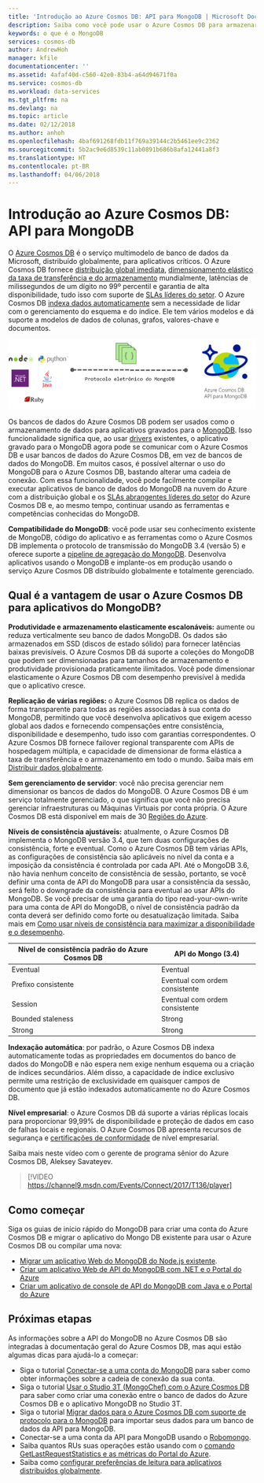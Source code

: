 ```yaml
---
title: 'Introdução ao Azure Cosmos DB: API para MongoDB | Microsoft Docs'
description: Saiba como você pode usar o Azure Cosmos DB para armazenar e consultar grandes volumes de documentos JSON com baixa latência, usando as conhecidas APIs do MongoDB de OSS.
keywords: o que é o MongoDB
services: cosmos-db
author: AndrewHoh
manager: kfile
documentationcenter: ''
ms.assetid: 4afaf40d-c560-42e0-83b4-a64d94671f0a
ms.service: cosmos-db
ms.workload: data-services
ms.tgt_pltfrm: na
ms.devlang: na
ms.topic: article
ms.date: 02/12/2018
ms.author: anhoh
ms.openlocfilehash: 4baf691268fdb11f769a39144c2b5461ee9c2362
ms.sourcegitcommit: 5b2ac9e6d8539c11ab0891b686b8afa12441a8f3
ms.translationtype: HT
ms.contentlocale: pt-BR
ms.lasthandoff: 04/06/2018
---
```

# <a name="introduction-to-azure-cosmos-db-mongodb-api"></a>Introdução ao Azure Cosmos DB: API para MongoDB

O [Azure Cosmos DB](../cosmos-db/introduction.md) é o serviço multimodelo de banco de dados da Microsoft, distribuído globalmente, para aplicativos críticos. O Azure Cosmos DB fornece [distribuição global imediata](distribute-data-globally.md), [dimensionamento elástico da taxa de transferência e do armazenamento](partition-data.md) mundialmente, latências de milissegundos de um dígito no 99º percentil e garantia de alta disponibilidade, tudo isso com suporte de [SLAs líderes do setor](https://azure.microsoft.com/support/legal/sla/cosmos-db/). O Azure Cosmos DB [indexa dados automaticamente](http://www.vldb.org/pvldb/vol8/p1668-shukla.pdf) sem a necessidade de lidar com o gerenciamento do esquema e do índice. Ele tem vários modelos e dá suporte a modelos de dados de colunas, grafos, valores-chave e documentos. 

![Azure Cosmos DB: API do MongoDB](./media/mongodb-introduction/cosmosdb-mongodb.png) 

Os bancos de dados do Azure Cosmos DB podem ser usados como o armazenamento de dados para aplicativos gravados para o [MongoDB](https://docs.mongodb.com/manual/introduction/). Isso funcionalidade significa que, ao usar [drivers](https://docs.mongodb.org/ecosystem/drivers/) existentes, o aplicativo gravado para o MongoDB agora pode se comunicar com o Azure Cosmos DB e usar bancos de dados do Azure Cosmos DB, em vez de bancos de dados do MongoDB. Em muitos casos, é possível alternar o uso do MongoDB para o Azure Cosmos DB, bastando alterar uma cadeia de conexão. Com essa funcionalidade, você pode facilmente compilar e executar aplicativos de banco de dados do MongoDB na nuvem do Azure com a distribuição global e os [SLAs abrangentes líderes do setor](https://azure.microsoft.com/support/legal/sla/cosmos-db) do Azure Cosmos DB e, ao mesmo tempo, continuar usando as ferramentas e competências conhecidas do MongoDB.

**Compatibilidade do MongoDB**: você pode usar seu conhecimento existente de MongoDB, código do aplicativo e as ferramentas como o Azure Cosmos DB implementa o protocolo de transmissão do MongoDB 3.4 (versão 5) e oferece suporte a [pipeline de agregação do MongoDB](mongodb-feature-support.md#aggregation-pipeline). Desenvolva aplicativos usando o MongoDB e implante-os em produção usando o serviço Azure Cosmos DB distribuído globalmente e totalmente gerenciado.

## <a name="what-is-the-benefit-of-using-azure-cosmos-db-for-mongodb-applications"></a>Qual é a vantagem de usar o Azure Cosmos DB para aplicativos do MongoDB?

**Produtividade e armazenamento elasticamente escalonáveis:** aumente ou reduza verticalmente seu banco de dados MongoDB. Os dados são armazenados em SSD (discos de estado sólido) para fornecer latências baixas previsíveis. O Azure Cosmos DB dá suporte a coleções do MongoDB que podem ser dimensionadas para tamanhos de armazenamento e produtividade provisionada praticamente ilimitados. Você pode dimensionar elasticamente o Azure Cosmos DB com desempenho previsível à medida que o aplicativo cresce. 

**Replicação de várias regiões:** o Azure Cosmos DB replica os dados de forma transparente para todas as regiões associadas à sua conta do MongoDB, permitindo que você desenvolva aplicativos que exigem acesso global aos dados e fornecendo compensações entre consistência, disponibilidade e desempenho, tudo isso com garantias correspondentes. O Azure Cosmos DB fornece failover regional transparente com APIs de hospedagem múltipla, e capacidade de dimensionar de forma elástica a taxa de transferência e o armazenamento em todo o mundo. Saiba mais em [Distribuir dados globalmente](distribute-data-globally.md).

**Sem gerenciamento de servidor**: você não precisa gerenciar nem dimensionar os bancos de dados do MongoDB. O Azure Cosmos DB é um serviço totalmente gerenciado, o que significa que você não precisa gerenciar infraestruturas ou Máquinas Virtuais por conta própria. O Azure Cosmos DB está disponível em mais de 30 [Regiões do Azure](https://azure.microsoft.com/regions/services/).

**Níveis de consistência ajustáveis:** atualmente, o Azure Cosmos DB implementa o MongoDB versão 3.4, que tem duas configurações de consistência, forte e eventual. Como o Azure Cosmos DB tem várias APIs, as configurações de consistência são aplicáveis no nível da conta e a imposição da consistência é controlada por cada API. Até o MongoDB 3.6, não havia nenhum conceito de consistência de sessão, portanto, se você definir uma conta de API do MongoDB para usar a consistência da sessão, será feito o downgrade da consistência para eventual ao usar APIs do MongoDB. Se você precisar de uma garantia do tipo read-your-own-write para uma conta de API do MongoDB, o nível de consistência padrão da conta deverá ser definido como forte ou desatualização limitada. Saiba mais em [Como usar níveis de consistência para maximizar a disponibilidade e o desempenho](consistency-levels.md).

| Nível de consistência padrão do Azure Cosmos DB |   API do Mongo (3.4) |
|---|---|
|Eventual| Eventual |
|Prefixo consistente| Eventual com ordem consistente |
|Session| Eventual com ordem consistente |
|Bounded staleness| Strong |
| Strong | Strong |

**Indexação automática**: por padrão, o Azure Cosmos DB indexa automaticamente todas as propriedades em documentos do banco de dados do MongoDB e não espera nem exige nenhum esquema ou a criação de índices secundários. Além disso, a capacidade de índice exclusivo permite uma restrição de exclusividade em quaisquer campos de documento que já estão indexados automaticamente no do Azure Cosmos DB.

**Nível empresarial**: o Azure Cosmos DB dá suporte a várias réplicas locais para proporcionar 99,99% de disponibilidade e proteção de dados em caso de falhas locais e regionais. O Azure Cosmos DB apresenta recursos de segurança e [certificações de conformidade](https://www.microsoft.com/trustcenter) de nível empresarial. 

Saiba mais neste vídeo com o gerente de programa sênior do Azure Cosmos DB, Aleksey Savateyev.

> [!VIDEO https://channel9.msdn.com/Events/Connect/2017/T136/player]
> 

## <a name="how-to-get-started"></a>Como começar

Siga os guias de início rápido do MongoDB para criar uma conta do Azure Cosmos DB e migrar o aplicativo do Mongo DB existente para usar o Azure Cosmos DB ou compilar uma nova:

* [Migrar um aplicativo Web do MongoDB do Node.js existente](create-mongodb-nodejs.md).
* [Criar um aplicativo Web de API do MongoDB com .NET e o Portal do Azure](create-mongodb-dotnet.md)
* [Criar um aplicativo de console de API do MongoDB com Java e o Portal do Azure](create-mongodb-java.md)

## <a name="next-steps"></a>Próximas etapas

As informações sobre a API do MongoDB no Azure Cosmos DB são integradas à documentação geral do Azure Cosmos DB, mas aqui estão algumas dicas para ajudá-lo a começar:

* Siga o tutorial [Conectar-se a uma conta do MongoDB](connect-mongodb-account.md) para saber como obter informações sobre a cadeia de conexão da sua conta.
* Siga o tutorial [Usar o Studio 3T (MongoChef) com o Azure Cosmos DB](mongodb-mongochef.md) para saber como criar uma conexão entre o banco de dados do Azure Cosmos DB e o aplicativo MongoDB no Studio 3T.
* Siga o tutorial [Migrar dados para o Azure Cosmos DB com suporte de protocolo para o MongoDB](mongodb-migrate.md) para importar seus dados para um banco de dados da API para MongoDB.
* Conectar-se a uma conta da API para MongoDB usando o [Robomongo](mongodb-robomongo.md).
* Saiba quantos RUs suas operações estão usando com o [comando GetLastRequestStatistics e as métricas do Portal do Azure](request-units.md#GetLastRequestStatistics).
* Saiba como [configurar preferências de leitura para aplicativos distribuídos globalmente](../cosmos-db/tutorial-global-distribution-mongodb.md).

